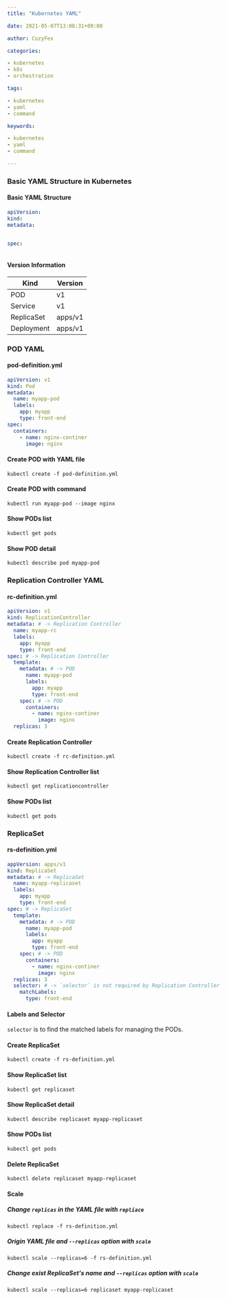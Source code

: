 ```yaml
---
title: "Kubernetes YAML"

date: 2021-05-07T13:08:31+09:00

author: CozyFex

categories:

- kubernetes
- k8s
- orchestration

tags:

- kubernetes
- yaml
- command

keywords:

- kubernetes
- yaml
- command

---
```


### Basic YAML Structure in Kubernetes

#### Basic YAML Structure

```yaml
apiVersion:
kind:
metadata:


spec:



```

#### Version Information

| Kind       | Version |
| ---------- | ------- |
| POD        | v1      |
| Service    | v1      |
| ReplicaSet | apps/v1 |
| Deployment | apps/v1 |

### POD YAML

#### pod-definition.yml

```yaml
apiVersion: v1
kind: Pod
metadata:
  name: myapp-pod
  labels:
    app: myapp
    type: front-end
spec:
  containers:
    - name: nginx-continer
      image: nginx
```

#### Create POD with YAML file

```shell
kubectl create -f pod-definition.yml
```

#### Create POD with command

```shell
kubectl run myapp-pod --image nginx
```

#### Show PODs list

```shell
kubectl get pods
```

#### Show POD detail

```shell
kubectl describe pod myapp-pod
```

### Replication Controller YAML

#### rc-definition.yml

```yaml
apiVersion: v1
kind: ReplicationController
metadata: # -> Replication Controller
  name: myapp-rc
  labels:
    app: myapp
    type: front-end
spec: # -> Replication Controller
  template:
    metadata: # -> POD
      name: myapp-pod
      labels:
        app: myapp
        type: front-end
    spec: # -> POD
      containers:
        - name: nginx-continer
          image: nginx
  replicas: 3
```

#### Create Replication Controller

```shell
kubectl create -f rc-definition.yml
```

#### Show Replication Controller list

```shell
kubectl get replicationcontroller
```

#### Show PODs list

```shell
kubectl get pods
```

### ReplicaSet

#### rs-definition.yml

```yaml
appVersion: apps/v1
kind: ReplicaSet
metadata: # -> ReplicaSet
  name: myapp-replicaset
  labels:
    app: myapp
    type: front-end
spec: # -> ReplicaSet
  template:
    metadata: # -> POD
      name: myapp-pod
      labels:
        app: myapp
        type: front-end
    spec: # -> POD
      containers:
        - name: nginx-continer
          image: nginx
  replicas: 3
  selector: # -> `selector` is not required by Replication Controller
    matchLabels:
      type: front-end
```

#### Labels and Selector

`selector` is to find the matched labels for managing the PODs.

#### Create ReplicaSet

```shell
kubectl create -f rs-definition.yml
```

#### Show ReplicaSet list

```shell
kubectl get replicaset
```

#### Show ReplicaSet detail

```shell
kubectl describe replicaset myapp-replicaset
```

#### Show PODs list

```shell
kubectl get pods
```

#### Delete ReplicaSet

```shell
kubectl delete replicaset myapp-replicaset
```

#### Scale

##### Change `replicas` in the YAML file with `repliace`

```shell
kubectl replace -f rs-definition.yml
```

##### Origin YAML file and `--replicas` option with `scale`

```shell
kubectl scale --replicas=6 -f rs-definition.yml
```

##### Change exist ReplicaSet's name and `--replicas` option with `scale`

```shell
kubectl scale --replicas=6 replicaset myapp-replicaset
```

